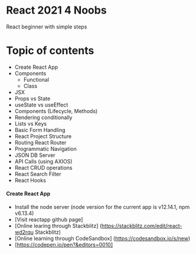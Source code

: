 # React 2021 4 Noobs
React beginner with simple steps

Topic of contents
==========================
* Create React App
* Components
  * Functional
  * Class
* JSX
* Props vs State
* useState vs useEffect
* Components (Lifecycle, Methods)
* Rendering conditionally
* Lists vs Keys
* Basic Form Handling
* React Project Structure
* Routing React Router
* Programmatic Navigation
* JSON DB Server
* API Calls (using AXIOS)
* React CRUD operations
* React Search Filter
* React Hooks

#### Create React App
* Install the node server (node version for the current app is v12.14.1, npm v6.13.4)
* [Visit reactapp github page]
* [Online learing through Stackblitz] (https://stackblitz.com/edit/react-wd2rqu Stackblitz)
* [Online learning through CodeSandbox] (https://codesandbox.io/s/new)
* [https://codepen.io/pen?&editors=0010]